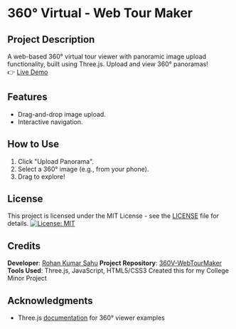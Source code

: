 # 360° Virtual - Web Tour Maker

## Project Description
A web-based 360° virtual tour viewer with panoramic image upload functionality, built using Three.js.
Upload and view 360° panoramas!  
👉 [Live Demo](https://thunderrohan.github.io/360V-WebTourMaker/)  

## Features  
- Drag-and-drop image upload.  
- Interactive navigation.  

## How to Use  
1. Click "Upload Panorama".  
2. Select a 360° image (e.g., from your phone).  
3. Drag to explore!

## License
This project is licensed under the MIT License - see the [LICENSE](LICENSE) file for details.
[![License: MIT](https://img.shields.io/badge/License-MIT-yellow.svg)](https://opensource.org/licenses/MIT)

## Credits

**Developer**: [Rohan Kumar Sahu](https://github.com/thunderrohan)
**Project Repository**: [360V-WebTourMaker](https://github.com/thunderrohan/360V-WebTourMaker)
**Tools Used**: Three.js, JavaScript, HTML5/CSS3
Created this for my College Minor Project

## Acknowledgments
- Three.js [documentation](https://threejs.org/docs/) for 360° viewer examples
